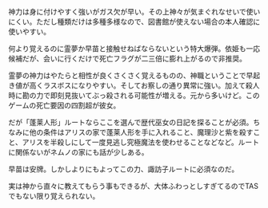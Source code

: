 神力は身に付けやすく強いがガス欠が早い。その上神々が気まぐれなせいで使いにくい。ただし種類だけは多種多様なので、図書館が使えない場合の本人確認に使いやすい。

何より覚えるのに霊夢か早苗と接触せねばならないという特大爆弾。依姫も一応候補だが、会いに行くだけで死亡フラグが二三倍に膨れ上がるので非推奨。

霊夢の神力はやたらと相性が良くさくさく覚えるものの、神職ということで早起き値が高くラスボスになりやすい。そしてお察しの通り異常に強い。加えて殺人時に勘の力で即刻見抜いてぶっ殺される可能性が増える。元から多いけど。このゲームの死亡要因の四割超が彼女。

だが「蓬莱人形」ルートならここを選んで歴代巫女の日記を探ることが必須。ちなみに他の条件はアリスの家で蓬莱人形を手に入れること、魔理沙と紫を殺すこと、アリスを半殺しにして一度見逃し究極魔法を使わせることなどなど。ルートに関係ないがネムノの家にも話が少しある。

早苗は安牌。しかしよりにもよってこの力、諏訪子ルートに必須なのだ。

実は神から直々に教えてもらう事もできるが、大体ふわっとしすぎてるのでTASでもない限り覚えられない。